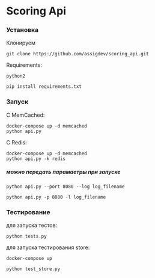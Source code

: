# Scoring Api

### Установка

Клонируем

    git clone https://github.com/assigdev/scoring_api.git

Requirements:

    python2
    
    pip install requirements.txt

### Запуск
    
C MemCached:
    
    docker-compose up -d memcached
    python api.py
    
C Redis:
    
    docker-compose up -d memcached
    python api.py -k redis

##### можно передать парамаетры при запуске

    python api.py --port 8080 --log log_filename

    python api.py -p 8080 -l log_filename


### Тестирование

для запуска тестов: 
    
    python tests.py

для запуска тестирования store:
    
    docker-compose up
    
    python test_store.py
